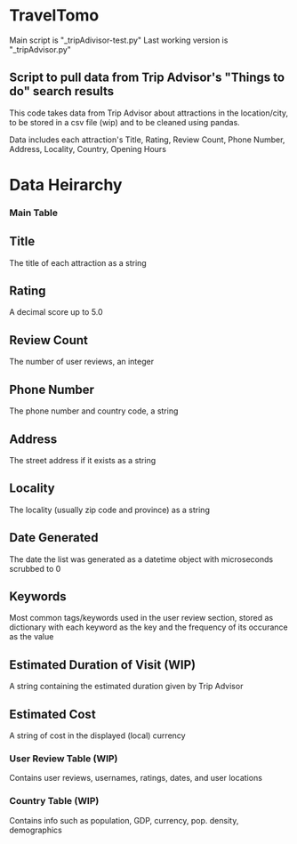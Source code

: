 # TravelTomo
Main script is "_tripAdivisor-test.py"
Last working version is "_tripAdvisor.py"

## Script to pull data from Trip Advisor's "Things to do" search results
This code takes data from Trip Advisor about attractions in the location/city, to be
stored in a csv file (wip) and to be cleaned using pandas.

Data includes each attraction's Title, Rating, Review Count, Phone Number, Address, Locality, Country, Opening Hours

# Data Heirarchy

### Main Table

## Title
 The title of each attraction as a string
## Rating
 A decimal score up to 5.0
## Review Count
 The number of user reviews, an integer
## Phone Number
 The phone number and country code, a string
## Address
 The street address if it exists as a string
## Locality
 The locality (usually zip code and province) as a string
## Date Generated
 The date the list was generated as a datetime object with microseconds scrubbed to 0
## Keywords
 Most common tags/keywords used in the user review section, stored as dictionary with
 each keyword as the key and the frequency of its occurance as the value
## Estimated Duration of Visit (WIP)
 A string containing the estimated duration given by Trip Advisor
## Estimated Cost
 A string of cost in the displayed (local) currency

### User Review Table (WIP)
 Contains user reviews, usernames, ratings, dates, and user locations

### Country Table (WIP)
 Contains info such as population, GDP, currency, pop. density, demographics
